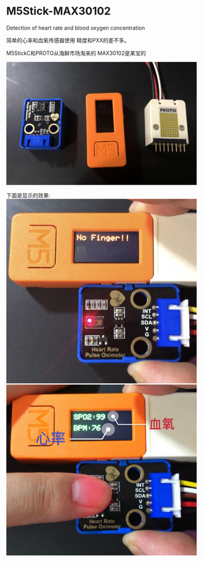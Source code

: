 # M5Stick-MAX30102
Detection of heart rate and blood oxygen concentration

简单的心率和血氧传感器使用
精度和PXX的差不多。

M5StickC和PROTO从海鲜市场淘来的
MAX30102是某宝的

![image](https://github.com/ooxxU/M5Stick-MAX30102/blob/main/img/1.png)

下面是显示的效果:
![image](https://github.com/ooxxU/M5Stick-MAX30102/blob/main/img/2.png)
![image](https://github.com/ooxxU/M5Stick-MAX30102/blob/main/img/3.png)

